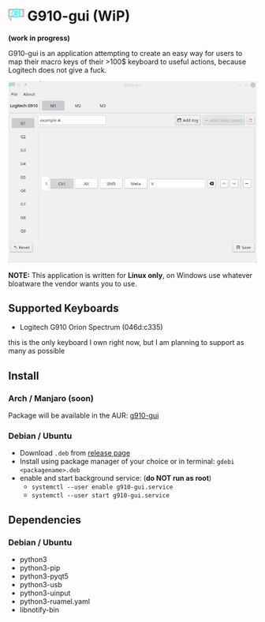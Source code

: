 # ![](images/g910-icon.png) G910-gui (WiP)

**(work in progress)**

G910-gui is an application attempting to create an easy way for users to map their macro keys of their >100$ keyboard to useful actions, because Logitech does not give a fuck.

![showcase](images/animation1.gif)

**NOTE:** This application is written for **Linux only**, on Windows use whatever bloatware the vendor wants you to use.

## Supported Keyboards

- Logitech G910 Orion Spectrum (046d:c335)

this is the only keyboard I own right now, but I am planning to support as many as possible

## Install

### Arch / Manjaro (soon)

Package will be available in the AUR: [g910-gui](https://aur.archlinux.org/packages/g910-gui/)

### Debian / Ubuntu

- Download `.deb` from [release page](https://github.com/zocker-160/G910-gui/releases)
- Install using package manager of your choice or in terminal: `gdebi <packagename>.deb`
- enable and start background service: (**do NOT run as root**)
  - `systemctl --user enable g910-gui.service`
  - `systemctl --user start g910-gui.service`

## Dependencies

### Debian / Ubuntu

- python3
- python3-pip
- python3-pyqt5
- python3-usb
- python3-uinput
- python3-ruamel.yaml
- libnotify-bin
